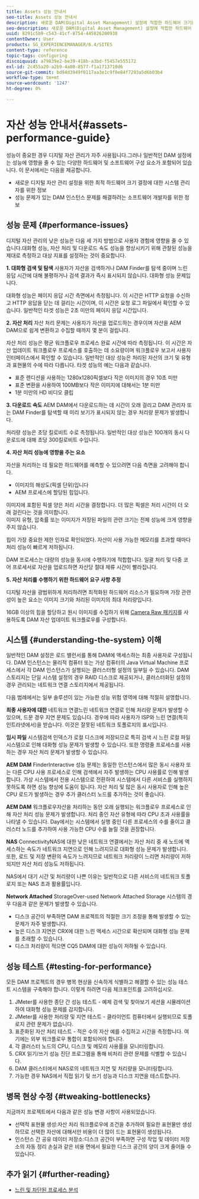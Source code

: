```yaml
---
title: Assets 성능 안내서
seo-title: Assets 성능 안내서
description: 새로운 DAM(Digital Asset Management) 설정에 적합한 하드웨어 크기를 결정하는 방법과 성능 문제를 해결하는 방법을 알아봅니다
seo-description: 새로운 DAM(Digital Asset Management) 설정에 적합한 하드웨어 크기를 결정하는 방법과 성능 문제를 해결하는 방법을 알아봅니다
uuid: 8291c5b9-c543-41cf-8754-445826200930
contentOwner: User
products: SG_EXPERIENCEMANAGER/6.4/SITES
content-type: reference
topic-tags: configuring
discoiquuid: a79839e2-be39-418b-a3bd-f5457e555172
exl-id: 2c455a20-a2b9-4a80-8577-f1a1713710d6
source-git-commit: bd94d3949f0117aa3e1c9f0e84f7293a5d6b03b4
workflow-type: tm+mt
source-wordcount: '1247'
ht-degree: 0%

---
```


# 자산 성능 안내서{#assets-performance-guide}

성능이 중요한 경우 디지털 자산 관리가 자주 사용됩니다.그러나 일반적인 DAM 설정에는 성능에 영향을 줄 수 있는 다양한 하드웨어 및 소프트웨어 구성 요소가 포함되어 있습니다. 이 문서에서는 다음을 제공합니다.

* 새로운 디지털 자산 관리 설정을 위한 최적 하드웨어 크기 결정에 대한 시스템 관리자를 위한 정보
* 성능 문제가 있는 DAM 인스턴스 문제를 해결하려는 소프트웨어 개발자를 위한 정보

## 성능 문제 {#performance-issues}

디지털 자산 관리의 낮은 성능은 다음 세 가지 방법으로 사용자 경험에 영향을 줄 수 있습니다.대화형 성능, 자산 처리 및 다운로드 속도 성능을 향상시키기 위해 관찰된 성능을 제대로 측정하고 대상 지표를 설정하는 것이 중요합니다.

**1. 대화형 검색 및 탐색** 사용자가 자산을 검색하거나 DAM Finder를 탐색 중이며 느린 응답 시간에 대해 불평하거나 검색 결과가 즉시 표시되지 않습니다. 대화형 성능 문제입니다.

대화형 성능은 페이지 응답 시간 측면에서 측정됩니다. 이 시간은 HTTP 요청을 수신하고 HTTP 응답을 닫는 데 걸리는 시간이며, 이 시간은 요청 로그 파일에서 확인할 수 있습니다. 일반적인 타겟 성능은 2초 미만의 페이지 응답 시간입니다.

**2. 자산 처리** 자산 처리 문제는 사용자가 자산을 업로드하는 경우이며 자산을 AEM DAM으로 쉽게 변환하고 수집할 때까지 몇 분이 걸립니다.

자산 처리 성능은 평균 워크플로우 프로세스 완료 시간에 따라 측정됩니다. 이 시간은 자산 업데이트 워크플로우 프로세스를 호출하는 데 소요량이며 워크플로우 보고서 사용자 인터페이스에서 확인할 수 있습니다. 일반적인 대상 성능은 처리된 자산의 크기 및 유형과 표현물의 수에 따라 다릅니다. 타겟 성능의 예는 다음과 같습니다.

* 표준 렌디션을 사용하는 1280x1280픽셀보다 작은 이미지의 경우 10초 미만
* 표준 변환을 사용하여 100MB보다 작은 이미지에 대해서는 1분 미만
* 1분 미만의 HD 비디오 클립

**3. 다운로드 속도** AEM DAM에서 다운로드하는 데 시간이 오래 걸리고 DAM 관리자 또는 DAM Finder를 탐색할 때 미리 보기가 표시되지 않는 경우 처리량 문제가 발생합니다.

처리량 성능은 초당 킬로비트 수로 측정됩니다. 일반적인 대상 성능은 100개의 동시 다운로드에 대해 초당 300킬로비트 수입니다.

**4. 자산 처리 성능에 영향을 주는 요소**

자산을 처리하는 데 필요한 하드웨어를 예측할 수 있으려면 다음 측면을 고려해야 합니다.

* 이미지의 해상도(픽셀 단위)입니다
* AEM 프로세스에 할당된 힙입니다.

이미지에 포함된 픽셀 양은 처리 시간을 결정합니다. 더 많은 픽셀은 처리 시간이 더 오래 걸린다는 것을 의미합니다.\
이미지 유형, 압축률 또는 이미지가 저장된 파일의 관련 크기는 전체 성능에 크게 영향을 주지 않습니다.

힙이 가장 중요한 제한 인자로 확인되었다. 자산이 사용 가능한 메모리를 초과할 때마다 처리 성능이 빠르게 저하됩니다.

DAM 프로세스는 대량의 성능을 동시에 수행하기에 적합합니다. 일괄 처리 및 다중 코어 프로세서로 자산을 업로드하면 자산당 절대 체류 시간이 빨라집니다.

**5. 자산 처리를 수행하기 위한 하드웨어 요구 사항 추정**

디지털 자산을 광범위하게 처리하려면 최적화된 하드웨어 리소스가 필요하며 가장 관련성이 높은 요소는 이미지 크기와 처리된 이미지의 최대 처리량입니다.

16GB 이상의 힙을 할당하고 원시 이미지를 수집하기 위해 [Camera Raw 패키지](/help/assets/camera-raw.md)를 사용하도록 DAM 자산 업데이트 워크플로우를 구성합니다.

## 시스템 {#understanding-the-system} 이해

일반적인 DAM 설정은 로드 밸런서를 통해 DAM에 액세스하는 최종 사용자로 구성됩니다. DAM 인스턴스는 물리적 컴퓨터 또는 가상 컴퓨터의 Java Virtual Machine 프로세스에서 각 DAM 인스턴스가 실행되는 클러스터형 설정의 일부일 수 있습니다. DAM 스토리지는 단일 시스템 설정의 경우 RAID 디스크로 제공되거나, 클러스터화된 설정의 경우 관리되는 네트워크 연결 스토리지에서 제공됩니다.

다음 범례에서는 일부 솔루션이 있는 가능한 성능 위험 영역에 대해 적절히 설명합니다.

**최종 사용자에 대한** 네트워크 연결느린 네트워크 연결로 인해 처리량 문제가 발생할 수 있으며, 드문 경우 지연 문제도 있습니다. 경우에 따라 사용자가 ISP와 느린 연결(특히 인트라넷에서)을 받습니다. 이것은 잘못된 네트워크 토폴로지의 표시입니다.

**임시 파일** 시스템검색 인덱스가 로컬 디스크에 저장되므로 특히 검색 시 느린 로컬 파일 시스템으로 인해 대화형 성능 문제가 발생할 수 있습니다. 또한 명령줄 프로세스를 사용하는 경우 자산 처리 문제가 발생할 수 있습니다.

**AEM DAM** FinderInteractive 성능 문제는 동일한 인스턴스에서 많은 동시 사용자 또는 다른 CPU 사용 프로세스로 인해 검색에서 자주 발생하는 CPU 사용률로 인해 발생합니다. 가상 시스템에서 전용 시스템으로 전환하여 시스템에서 다른 서비스를 실행하지 못하도록 하면 성능 향상에 도움이 됩니다. 자산 처리 및 많은 동시 사용자로 인해 높은 CPU 로드가 발생하는 경우 추가 클러스터 노드를 추가하는 것이 좋습니다.

**AEM DAM** 워크플로우자산을 처리하는 동안 오래 실행되는 워크플로우 프로세스로 인해 자산 처리 성능 문제가 발생합니다. 처리 중인 자산 유형에 따라 CPU 초과 사용률을 나타낼 수 있습니다. Day에서는 시스템에서 실행 중인 다른 프로세스의 수를 줄이고 클러스터 노드를 추가하여 사용 가능한 CPU 수를 늘릴 것을 권장합니다.

**NAS** ConnectivityNAS에 대한 낮은 네트워크 연결에서는 자산 처리 중 새 노드에 액세스하는 속도가 네트워크 지연으로 인해 느려지므로 대화형 성능 문제가 발생합니다. 또한, 로드 및 저장 변환의 속도가 느려지므로 네트워크 처리량이 느리면 처리량이 저하되지만 자산 처리 성능도 저하됩니다.

NAS에서 대기 시간 및 처리량이 나쁜 이유는 일반적으로 다른 서비스의 네트워크 토폴로지 또는 NAS 초과 활용률입니다.

**Network Attached** StorageOver-used Network Attached Storage 시스템의 경우 다음과 같은 문제가 발생할 수 있습니다.

* 디스크 공간이 부족하면 DAM 프로젝트의 적절한 크기 조정을 통해 발생할 수 있는 문제가 자주 발생합니다.
* 높은 디스크 지연은 CRX에 대한 느린 액세스 시간으로 확산되며 대화형 성능 문제를 초래할 수 있습니다.
* 디스크 처리량이 적으면 CQ5 DAM에 대한 성능이 저하될 수 있습니다.

## 성능 테스트 {#testing-for-performance}

모든 DAM 프로젝트의 경우 병목 현상을 신속하게 식별하고 해결할 수 있는 성능 테스트 시스템을 구축해야 합니다. 이렇게 하려면 다음 체크포인트를 고려하십시오.

1. JMeter를 사용한 종단 간 성능 테스트 - 예제 검색 및 찾아보기 세션을 시뮬레이션하여 대화형 성능 문제를 감지합니다.
1. JMeter를 사용한 처리량 및 지연 테스트 - 클라이언트 컴퓨터에서 실행되므로 토폴로지 관련 문제가 없습니다.
1. 표준화된 자산 처리 테스트 - 적은 수의 자산 예를 수집하고 시간을 측정합니다. 여기에는 외부 워크플로우 통합이 포함되어야 합니다.
1. 각 클러스터 노드의 CPU, 디스크 및 메모리 사용률을 모니터링합니다.
1. CRX 읽기/쓰기 성능 진단 프로그램을 통해 비처리 관련 문제를 식별할 수 있습니다.
1. DAM 클러스터에서 NAS로의 네트워크 지연 및 처리량을 모니터링합니다.
1. 가능한 경우 NAS에서 직접 읽기 및 쓰기 성능과 디스크 지연을 테스트합니다.

## 병목 현상 수정 {#tweaking-bottlenecks}

지금까지 프로젝트에서 다음과 같은 성능 변경 사항이 사용되었습니다.

* 선택적 표현물 생성:자산 처리 워크플로우에 조건을 추가하여 필요한 표현물만 생성하므로 선택한 자산에 대해서만 비용이 더 많이 드는 표현물이 생성됩니다.
* 인스턴스 간 공유 데이터 저장소:디스크 공간이 부족하면 구성 작업 및 데이터 저장소의 자동 정리 손실과 같은 비용 면에서 필요한 디스크 공간의 양이 크게 줄어들 수 있습니다.

## 추가 읽기 {#further-reading}

* [느린 및 차단된 프로세스 분석](https://helpx.adobe.com/experience-manager/kb/AnalyzeSlowAndBlockedProcesses.html)
